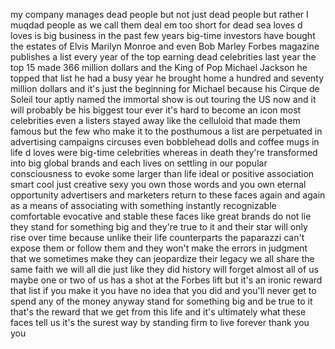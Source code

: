 
my company manages dead people
but not just
dead people but rather I
muqdad people as we call them deal em
too short for dead sea loves d loves is
big business in the past few years
big-time investors have bought the
estates of Elvis Marilyn Monroe and even
Bob Marley Forbes magazine publishes a
list every year of the top earning dead
celebrities last year the top 15 made
366 million dollars and the King of Pop
Michael Jackson he topped that list he
had a busy year he brought home a
hundred and seventy million dollars and
it&#39;s just the beginning for Michael
because his Cirque de Soleil tour aptly
named the immortal show is out touring
the US now and it will probably be his
biggest tour ever it&#39;s hard to become an
icon most celebrities even a listers
stayed away like the celluloid that made
them famous but the few who make it to
the posthumous a list are perpetuated in
advertising campaigns circuses even
bobblehead dolls and coffee mugs in life
d loves were big-time celebrities
whereas in death they&#39;re transformed
into big global brands and each lives on
settling in our popular consciousness to
evoke some larger than life ideal or
positive association smart cool just
creative sexy you own those words and
you own eternal opportunity advertisers
and marketers return to these faces
again and again as a means of
associating with something instantly
recognizable comfortable evocative and
stable these faces like great brands do
not lie they stand for something big and
they&#39;re true to it and their star will
only rise over time because unlike their
life counterparts the paparazzi can&#39;t
expose them or follow them and they
won&#39;t make the errors in judgment that
we sometimes make they can jeopardize
their legacy we all share the same faith
we will all die just like they did
history will forget almost all of us
maybe one or two of us has a shot at the
Forbes lift but it&#39;s an ironic reward
that list if you make it you have no
idea that you did and you&#39;ll never get
to spend any of the money anyway stand
for something big and be true to it
that&#39;s the reward that we get from this
life and it&#39;s ultimately what these
faces tell us it&#39;s the surest way by
standing firm to live forever thank you
you
